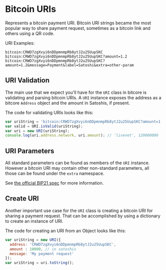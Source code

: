 # Bitcoin URIs
Represents a bitcoin payment URI. Bitcoin URI strings became the most popular way to share payment request, sometimes as a bitcoin link and others using a QR code.

URI Examples:

```
bitcoin:CRWD7zgXvyi6nDDpmnmpRb8ytJ2u25UupSKC
bitcoin:CRWD7zgXvyi6nDDpmnmpRb8ytJ2u25UupSKC?amount=1.2
bitcoin:CRWD7zgXvyi6nDDpmnmpRb8ytJ2u25UupSKC?amount=1.2&message=Payment&label=Satoshi&extra=other-param
```

## URI Validation
The main use that we expect you'll have for the `URI` class in bitcore is validating and parsing bitcoin URIs. A `URI` instance exposes the address as a bitcore `Address` object and the amount in Satoshis, if present.

The code for validating URIs looks like this:

```javascript
var uriString = 'bitcoin:CRWD7zgXvyi6nDDpmnmpRb8ytJ2u25UupSKC?amount=1.2';
var valid = URI.isValid(uriString);
var uri = new URI(uriString);
console.log(uri.address.network, uri.amount); // 'livenet', 120000000
```

## URI Parameters
All standard parameters can be found as members of the `URI` instance. However a bitcoin URI may contain other non-standard parameters, all those can be found under the `extra` namespace.

See [the official BIP21 spec](https://github.com/bitcoin/bips/blob/master/bip-0021.mediawiki) for more information.

## Create URI
Another important use case for the `URI` class is creating a bitcoin URI for sharing a payment request. That can be accomplished by using a dictionary to create an instance of URI.

The code for creating an URI from an Object looks like this:

```javascript
var uriString = new URI({
  address: 'CRWD7zgXvyi6nDDpmnmpRb8ytJ2u25UupSKC',
  amount : 10000, // in satoshis
  message: 'My payment request'
});
var uriString = uri.toString();
```
